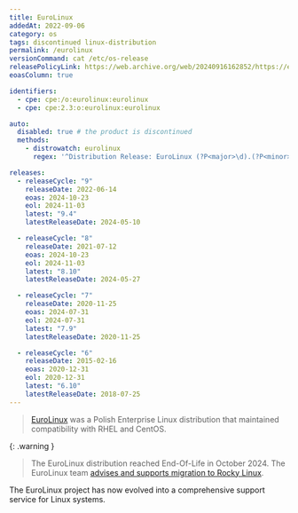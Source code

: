 ```yaml
---
title: EuroLinux
addedAt: 2022-09-06
category: os
tags: discontinued linux-distribution
permalink: /eurolinux
versionCommand: cat /etc/os-release
releasePolicyLink: https://web.archive.org/web/20240916162852/https://euro-linux.com/en/software/eurolinux/specification/
eoasColumn: true

identifiers:
  - cpe: cpe:/o:eurolinux:eurolinux
  - cpe: cpe:2.3:o:eurolinux:eurolinux

auto:
  disabled: true # the product is discontinued
  methods:
    - distrowatch: eurolinux
      regex: '^Distribution Release: EuroLinux (?P<major>\d).(?P<minor>\d)$'

releases:
  - releaseCycle: "9"
    releaseDate: 2022-06-14
    eoas: 2024-10-23
    eol: 2024-11-03
    latest: "9.4"
    latestReleaseDate: 2024-05-10

  - releaseCycle: "8"
    releaseDate: 2021-07-12
    eoas: 2024-10-23
    eol: 2024-11-03
    latest: "8.10"
    latestReleaseDate: 2024-05-27

  - releaseCycle: "7"
    releaseDate: 2020-11-25
    eoas: 2024-07-31
    eol: 2024-07-31
    latest: "7.9"
    latestReleaseDate: 2020-11-25

  - releaseCycle: "6"
    releaseDate: 2015-02-16
    eoas: 2020-12-31
    eol: 2020-12-31
    latest: "6.10"
    latestReleaseDate: 2018-07-25
---
```


> [EuroLinux](https://euro-linux.com) was a Polish Enterprise Linux distribution
> that maintained compatibility with RHEL and CentOS.

{: .warning }

> The EuroLinux distribution reached End-Of-Life in October 2024. The EuroLinux team
> [advises and supports migration to Rocky Linux](https://docs.euro-linux.com/HowTo/migrate_to_rocky_linux/).

The EuroLinux project has now evolved into a comprehensive support service for Linux systems.
